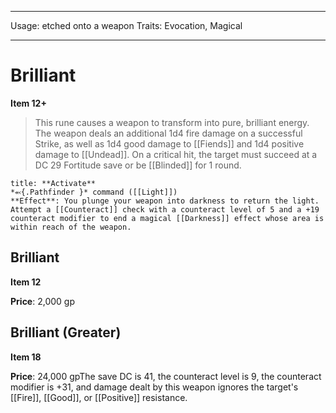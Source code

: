 
---
Usage: etched onto a weapon
Traits: Evocation, Magical

---

# Brilliant

**Item 12+**

> This rune causes a weapon to transform into pure, brilliant energy. The weapon deals an additional 1d4 fire damage on a successful Strike, as well as 1d4 good damage to [[Fiends]] and 1d4 positive damage to [[Undead]]. On a critical hit, the target must succeed at a DC 29 Fortitude save or be [[Blinded]] for 1 round.

```ad-embed-ability
title: **Activate**
*⬻{.Pathfinder }* command ([[Light]]) 
**Effect**: You plunge your weapon into darkness to return the light. Attempt a [[Counteract]] check with a counteract level of 5 and a +19 counteract modifier to end a magical [[Darkness]] effect whose area is within reach of the weapon.

```

## Brilliant

**Item 12**

**Price**: 2,000 gp

## Brilliant (Greater)

**Item 18**

**Price**: 24,000 gpThe save DC is 41, the counteract level is 9, the counteract  modifier is +31, and damage dealt by this weapon ignores the target's [[Fire]], [[Good]], or [[Positive]] resistance.
